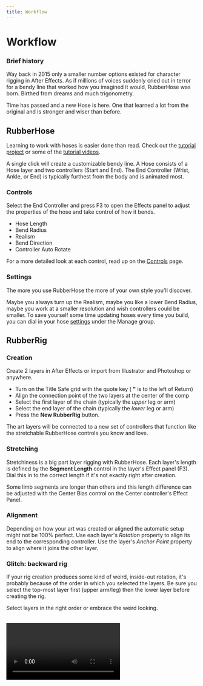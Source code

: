 ```yaml
---
title: Workflow
---
```

# Workflow

<Screenshot 
    url="/rubberhose2/build-buttons.png" 
    alt="RH2 build buttons"
    width="800px" />



### Brief history
Way back in 2015 only a smaller number options existed for character rigging in After Effects. As if millions of voices suddenly cried out in terror for a bendy line that worked how you imagined it would, RubberHose was born. Birthed from dreams and much trigonometry.

Time has passed and a new Hose is here. One that learned a lot from the original and is stronger and wiser than before. 

<Screenshot 
    url="/rubberhose2/build-hose.gif" 
    alt="RH2 build buttons"
    width="500px" 
    center />


<div class="button-header">
<Screenshot 
    url="/rubberhose2/icon/RubberHose.svg" 
    alt="Create RubberHose" 
    width="80px"
    toolbar />

## RubberHose
</div>

Learning to work with hoses is easier done than read. Check out the [tutorial project](.#tutorial-project) or some of the [tutorial videos](tutorials).

A single click will create a customizable bendy line. A Hose consists of a Hose layer and two controllers (Start and End). The End Controller (Wrist, Ankle, or End) is typically furthest from the body and is animated most. 

### Controls
Select the End Controller and press F3 to open the Effects panel to adjust the properties of the hose and take control of how it bends.

- Hose Length
- Bend Radius
- Realism
- Bend Direction
- Controller Auto Rotate
  
For a more detailed look at each control, read up on the [Controls](./controls) page.

### Settings
The more you use RubberHose the more of your own style you'll discover. 

Maybe you always turn up the Realism, maybe you like a lower Bend Radius, maybe you work at a smaller resolution and wish controllers could be smaller. To save yourself some time updating hoses every time you build, you can dial in your hose [settings](./manage.html#settings) under the Manage group.

<div class="button-header">
<Screenshot 
    url="/rubberhose2/icon/RubberRig.svg" 
    alt="Create RubberHose" 
    width="80px"
    toolbar />

## RubberRig
</div>

<Screenshot 
    url="/rubberhose2/build-rig.gif" 
    alt="RH2 build RubberRig"
    width="500px" 
    center />

### Creation
Create 2 layers in After Effects or import from Illustrator and Photoshop or anywhere.

- Turn on the Title Safe grid with the quote key ( **"** is to the left of Return)
- Align the connection point of the two layers at the center of the comp
- Select the first layer of the chain (typically the *upper* leg or arm) 
- Select the end layer of the chain (typically the *lower* leg or arm)
- Press the **New RubberRig** button.
  
The art layers will be connected to a new set of controllers that function like the stretchable RubberHose controls you know and love. 

<Screenshot 
    url="/rubberhose2/build-rig-stretch.gif" 
    alt="Stretch RubberRig"
    width="400px" 
    left />

### Stretching
Stretchiness is a big part layer rigging with RubberHose. Each layer's length is defined by the **Segment Length** control in the layer's Effect panel (F3). Dial this in to the correct length if it's not exactly right after creation.

Some limb segments are longer than others and this length difference can be adjusted with the Center Bias control on the Center controller's Effect Panel.

<Screenshot 
    url="/rubberhose2/build-rig-alignment.gif" 
    alt="Align RubberRig"
    width="400px" 
    left />

### Alignment
Depending on how your art was created or aligned the automatic setup might not be 100% perfect. Use each layer's *Rotation* property to align its end to the corresponding controller. Use the layer's *Anchor Point* property to align where it joins the other layer.

<Screenshot 
    url="/rubberhose2/build-rig-backward.gif" 
    alt="Backward RubberRig"
    width="400px" 
    left />

### Glitch: backward rig
If your rig creation produces some kind of weird, inside-out rotation, it's probably because of the order in which you selected the layers. Be sure you select the top-most layer first (upper arm/leg) then the lower layer before creating the rig. 

Select layers in the right order or embrace the weird looking.

<br />
<Video url="https://www.youtube.com/embed/0w2-YqU7SXQ" />
<br />

<div class="button-header">
<Screenshot 
    url="/rubberhose2/icon/RubberPin.svg" 
    alt="Create RubberHose" 
    width="80px"
    toolbar />

## RubberPin
</div>

<Screenshot 
    url="/rubberhose2/build-pin.gif" 
    alt="RH2 build RubberPin"
    width="500px" 
    center />

If your idea is too complex for shape layers in [RubberHose](#rubberhose) and the art needs that smoooooooth bend (unlike [RubberRig](#rubberrig)), it's time for *Puppet Pins*. Loved and hated by many, it's now painless to connect a set of 3 pins and control them as easy as a hose and [stretchable](#stretching) like all rigging methods. 

One unique feature of RubberPin is the ability to use multiple controller/pin groups on a single layer. Yep, go crazy.


### Setting pins

<Screenshot 
    url="/rubberhose2/build-pin-create.gif" 
    alt="Build RubberPin"
    width="400px" 
    right />

RubberPin rigs are created by connecting the individual pin points to controller layers.

**NOTE** Pins are sorted from comp top to bottom (rather than based on creation order or selection order). So avoid arms that go straight out horizontally or bend upward. Put at least a slight downward angle on those limbs. 

- Using the PuppetPin tool (CTRL/CMD+P) add 3 pins to a layer –this adds keyframes at the same time
- Press **U** on the keyboard to reveal these new keyframes
- Select these 3 new keyframes (or the properties themselves)
- Click the button
- A set of controllers will be created and expressions added to the pin properties
- A fourth control will be created as a parent for the art layer and the end controllers*. Use this to scale, position and rotate the whole group

*the center controller should remain un-parented for correct positioning.



### Bend radius

<Screenshot 
    url="/rubberhose2/build-pin-starch.gif" 
    alt="RubberPin starch"
    width="400px" 
    right />

By default, Puppet Pins bend pretty smooth but it would be nice to customize the quality of a bend like [Bend Radius](./controls.html#bend-radius) on a hose. Unfortunately, that's not how pins work. Along with Pins you may also add **Starch** points. This allows a layer to be straightened in areas and curved in others. 

Play around with adding Starch near the end controllers or varying the Amount of a Starch point in the center. It opens up a new level of customization. 


<br />
<Video url="https://www.youtube.com/embed/5OaGCPi5LJw" />
<br />

### Linking pins to a hose

<Screenshot 
    url="/rubberhose2/build-pin-overlay.gif" 
    alt="RubberPin linked to hose"
    width="400px" 
    right />

Adding tattoos or complex texture to a hose is easy by linking a set of pins to an existing controller rig group (this also keeps layer count to a minimum).

- Select 3 pins (like normal)
- Then select a controller from the group to link to
- ALT+Click the new RubberPin button

At this point you can set the pinned layer to preserve transparency or the original hose may be duplicated (CMD/CTRL+D) and used as a track matte to mask the alpha of the pinned layer.


## Controller naming

<Screenshot 
    url="/rubberhose2/build-naming.png" 
    alt="Controller naming"
    width="350px" 
    right />

No matter how you rig, everything built using RubberHose needs a name. Each new rig group will be named based on **Hose Name…** field and the **controller pairs** selector. Controller pairs are reused as characters typically have the same kinds of parts (arms, legs, necks).
Each time a hose or rigging group is created the name must be manually renamed, or it will be automatically incremented. This gives groups a unique name and avoids expressions targeting the wrong layers.

Controller pairs may be rearranged, added and deleted in the list view to best suit your workflow. 